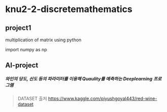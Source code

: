 # knu2-2-discretemathematics

project1
-------------------
<p>multiplication of matrix using python</p>
<p>import numpy as np</p>


AI-project
-------------------

##### 와인의 당도, 산도 등의 파라미터를 이용해 Quaulity를 예측하는 Deeplearning 프로그램

> DATASET 출저
> https://www.kaggle.com/piyushgoyal443/red-wine-dataset
